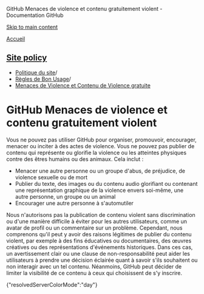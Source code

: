 GitHub Menaces de violence et contenu gratuitement violent - Documentation GitHub

[Skip to main content](#main-content)

[Accueil](/fr)

[Site policy](/fr/site-policy)
----------

* [Politique du site](/fr/site-policy)/
* [Règles de Bon Usage](/fr/site-policy/acceptable-use-policies)/
* [Menaces de Violence et Contenu de Violence gratuite](/fr/site-policy/acceptable-use-policies/github-threats-of-violence-and-gratuitously-violent-content)

GitHub Menaces de violence et contenu gratuitement violent
==========

Vous ne pouvez pas utiliser GitHub pour organiser, promouvoir, encourager, menacer ou inciter à des actes de violence. Vous ne pouvez pas publier de contenu qui représente ou glorifie la violence ou les atteintes physiques contre des êtres humains ou des animaux. Cela inclut :

* Menacer une autre personne ou un groupe d'abus, de préjudice, de violence sexuelle ou de mort
* Publier du texte, des images ou du contenu audio glorifiant ou contenant une représentation graphique de la violence envers soi-même, une autre personne, un groupe ou un animal
* Encourager une autre personne à s'automutiler

Nous n'autorisons pas la publication de contenu violent sans discrimination ou d'une manière difficile à éviter pour les autres utilisateurs, comme un avatar de profil ou un commentaire sur un problème. Cependant, nous comprenons qu'il peut y avoir des raisons légitimes de publier du contenu violent, par exemple à des fins éducatives ou documentaires, des œuvres créatives ou des représentations d'événements historiques. Dans ces cas, un avertissement clair ou une clause de non-responsabilité peut aider les utilisateurs à prendre une décision éclairée quant à savoir s'ils souhaitent ou non interagir avec un tel contenu. Néanmoins, GitHub peut décider de limiter la visibilité de ce contenu à ceux qui choisissent de s'y inscrire.

{"resolvedServerColorMode":"day"}
